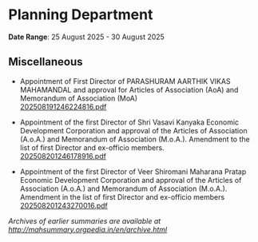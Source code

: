 # Planning Department

**Date Range**: 25 August 2025 - 30 August 2025


## Miscellaneous
- Appointment of First Director of PARASHURAM AARTHIK VIKAS MAHAMANDAL and approval for Articles of Association (AoA) and Memorandum of Association (MoA)\
  [202508191246224816.pdf](https://gr.maharashtra.gov.in/Site/Upload/Government%20Resolutions/English/202508191246224816.pdf.pdf)

- Appointment of the first Director of Shri Vasavi Kanyaka Economic Development Corporation and approval of the Articles of Association (A.o.A.) and Memorandum of Association (M.o.A.). Amendment to the list of first Director and ex-officio members.\
  [202508201246178916.pdf](https://gr.maharashtra.gov.in/Site/Upload/Government%20Resolutions/English/202508201246178916.pdf)

- Appointment of the first Director of Veer Shiromani Maharana Pratap Economic Development Corporation and approval of the Articles of Association (A.o.A.) and Memorandum of Association (M.o.A.). Amendment in the list of first Director and ex-officio members\
  [202508201243270016.pdf](https://gr.maharashtra.gov.in/Site/Upload/Government%20Resolutions/English/202508201243270016.pdf)


*Archives of earlier summaries are available at http://mahsummary.orgpedia.in/en/archive.html*